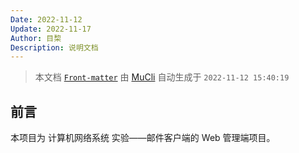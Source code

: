 ```yaml
---
Date: 2022-11-12
Update: 2022-11-17
Author: 目棃
Description: 说明文档
---
```


> 本文档 [`Front-matter`](https://github.com/BTMuli/Mucli#FrontMatter) 由 [MuCli](https://github.com/BTMuli/Mucli) 自动生成于
`2022-11-12 15:40:19`

## 前言

本项目为 计算机网络系统 实验——邮件客户端的 Web 管理端项目。
